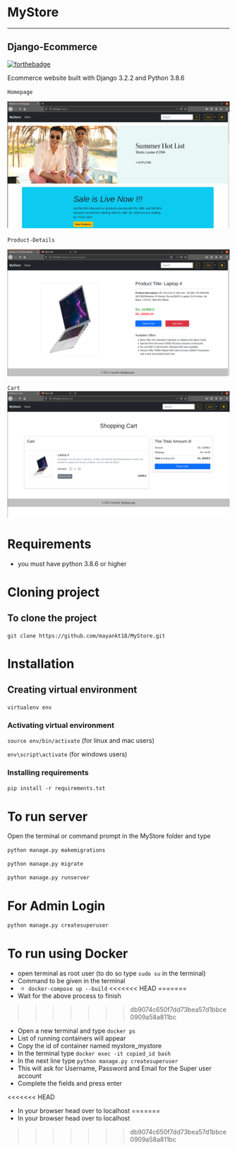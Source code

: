# MyStore
---

## Django-Ecommerce

[![forthebadge](https://forthebadge.com/images/badges/made-with-python.svg)](https://forthebadge.com)

Ecommerce website built with Django 3.2.2 and Python 3.8.6

`Homepage`

![image](https://github.com/mayankt18/MyStore/blob/main/screenshots/homepage.png)

`Product-Details`

![image](https://github.com/mayankt18/MyStore/blob/main/screenshots/details.png)

`Cart`
![image](https://github.com/mayankt18/MyStore/blob/main/screenshots/cart.png)

# Requirements

- you must have python 3.8.6 or higher

# Cloning project

 ## To clone the project

`git clone https://github.com/mayankt18/MyStore.git`

# Installation

## Creating virtual environment

`virtualenv env`

 ### Activating virtual environment

  `source env/bin/activate` (for linux and mac users)

  `env\script\activate` (for windows users)

 ### Installing requirements

  `pip install -r requirements.txt`

# To run server

 Open the terminal or command prompt in the MyStore folder and type

 `python manage.py makemigrations`

 `python manage.py migrate`

 `python manage.py runserver`

# For Admin Login

```python
python manage.py createsuperuser
```

# To run using Docker

- open terminal as root user (to do so type `sudo su` in the terminal)
- Command to be given in the terminal
- - `docker-compose up --build`
<<<<<<< HEAD
=======
- Wait for the above process to finish
>>>>>>> db9074c650f7dd73bea57d1bbce0909a58a811bc

- Open a new terminal and type `docker ps`
- List of running containers will appear
- Copy the id of container named mystore_mystore
- In the terminal type `docker exec -it copied_id bash`
- In the next line type `python manage.py createsuperuser`
- This will ask for Username, Password and Email for the Super user account 
- Complete the fields and press enter

<<<<<<< HEAD
- In your browser head over to localhost
=======
- In your browser head over to localhost
>>>>>>> db9074c650f7dd73bea57d1bbce0909a58a811bc
